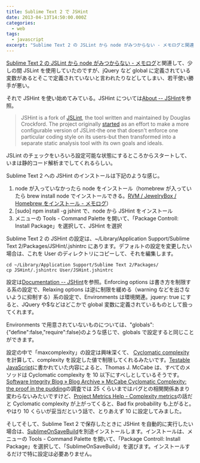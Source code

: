 ```yaml
---
title: Sublime Text 2 で JSHint
date: 2013-04-13T14:50:00.000Z
categories:
  - web
tags:
  - javascript
excerpt: "Sublime Text 2 の JSLint から node がみつからない - メモログと関連して、少しの間JSLintを使用していたのですが、jQueryなどglobalに定義されている変数があるとそこで定義されていないと言われたりなどしてしまい、若干使い勝手が悪い。"
---
```


[Sublime Text 2 の JSLint から node がみつからない - メモログ](/2013/02/node_not_found_with_jsLint/)と関連して、少しの間 JSLint を使用していたのですが、jQuery など global に定義されている変数があるとそこで定義されていないと言われたりなどしてしまい、若干使い勝手が悪い。

それで JSHint を使い始めてみている。JSHint については[About -- JSHint](http://www.jshint.com/about/)を参照。

> JSHint is a fork of [JSLint](http://jslint.com/), the tool written and maintained by Douglas Crockford. The project originally [started](http://anton.kovalyov.net/2011/02/20/why-i-forked-jslint-to-jshint/) as an effort to make a more configurable version of JSLint-the one that doesn't enforce one particular coding style on its users-but then transformed into a separate static analysis tool with its own goals and ideals.

JSLint のチェックをいろいろ設定可能な状態にするところからスタートして、いまは静的コード解析までしてくれるらしい。

Sublime Text 2 への JSHint のインストールは下記のような感じ。

1.  node が入っていなかったら node をインストール（homebrew が入っていたら brew install node でインストールできる。[RVM / JewelryBox / Homebrew をインストール - メモログ](/2012/09/rvm_jewelrybox_homebrew/)）
2.  \[sudo\] npm install -g jshint で、node から JSHint をインストール
3.  メニューの Tools - Command Palette を開いて、「Package Controll: Install Package」を選択して、JSHint を選択

Sublime Text 2 の JSHint の設定は、~/Library/Application Support/Sublime Text 2/Packages/JSHint/.jshintrc にあります。デフォルトの設定を変更したい場合は、これを User のディレクトリにコピーして、それを編集します。

```
cd ~/Library/Application Support/Sublime Text 2/Packages/
cp JSHint/.jshintrc User/JSHint.jshintrc

```

設定は[Documentation -- JSHint](http://www.jshint.com/docs/)を参照。Enforcing options は書き方を制限する系の設定で、Relaxing options は逆に制限を緩める（warning などを出さないように抑制する）系の設定で、Environments は環境関連。jquery: true にすると、JQuery や$などはどこかで global 変数に定義されているものとして扱ってくれます。

Environments で用意されていないものについては、"globals": {"define":false,"require":false}のような感じで、globals で設定すると同じことができます。

設定の中で「maxcomplexity」の設定は興味深くて、 [Cyclomatic complexity](http://ja.wikipedia.org/wiki/%E5%BE%AA%E7%92%B0%E7%9A%84%E8%A4%87%E9%9B%91%E5%BA%A6)を計算して、complexity を設定した値で制限してくれるみたいです。[Testable JavaScript](http://www.amazon.co.jp/gp/product/B00B1WLE92/ref=as_li_ss_tl?ie=UTF8&camp=247&creative=7399&creativeASIN=B00B1WLE92&linkCode=as2&tag=yutakayamaguc-22)に書かれていた内容によると、Thomas J. McCabe は、すべてのメソッドは Cyclomatic complexity を 10 以下にすべしとしているそうです。[Software Integrity Blog » Blog Archive » McCabe Cyclomatic Complexity: the proof in the pudding](http://www.enerjy.com/blog/?p=198)の調査では 25 くらいまではバグとの相関関係あまり変わらないみたいですけど、[Project Metrics Help - Complexity metrics](http://www.aivosto.com/project/help/pm-complexity.html)の話だと Cyclomatic complexity が上がってくると、Bad fix probability も上がると。やはり 10 くらいが妥当だという話で、とりあえず 10 に設定してみました。

そしてそして、Sublime Text 2 で保存したときに JSHint を自動的に実行したい場合は、[SublimeOnSaveBuild](https://github.com/alexnj/SublimeOnSaveBuild)を別途インストールします。インストールは、メニューの Tools - Command Palette を開いて、「Package Controll: Install Package」を選択して、「SublimeOnSaveBuild」を選びます。インストールするだけで特に設定は必要ありません。
